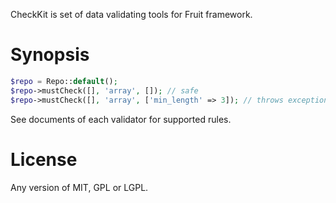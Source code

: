 CheckKit is set of data validating tools for Fruit framework.

# Synopsis

```php
$repo = Repo::default();
$repo->mustCheck([], 'array', []); // safe
$repo->mustCheck([], 'array', ['min_length' => 3]); // throws exception
```

See documents of each validator for supported rules.

# License

Any version of MIT, GPL or LGPL.
